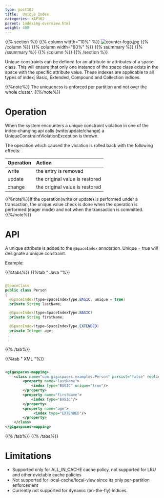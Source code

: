 ```yaml
---
type: post102
title:  Unique Index
categories: XAP102
parent: indexing-overview.html
weight: 400
---
```


{{% section %}}
{{% column width="10%" %}}
![counter-logo.jpg](/attachment_files/subject/unique-index.png)
{{% /column %}}
{{% column width="90%" %}}
{{% ssummary %}} {{% /ssummary %}}
{{% /column %}}
{{% /section %}}


Unique constraints can be defined for an attribute or attributes of a space class. This will ensure that only one instance of the space class exists in the space with the specific attribute value. These indexes are applicable to all types of index; Basic, Extended, Compound and Collection indices.

{{%note%}}
The uniqueness is enforced per partition and not over the whole cluster.
{{%/note%}}

# Operation

When the system encounters a unique constraint violation in one of the index-changing api calls (write/update/change) a  UniqueConstraintViolationException is thrown.

The operation which caused the violation is rolled back with the following effects:



| Operation | Action |
|:--------------|:------------|
|write|the entry is removed|
|update|the original value is restored|
|change|the original value is restored|

{{%note%}}If the operation(write or update) is performed under a transaction, the unique value check is done when the operation is performed (eager mode) and not when the transaction is committed. {{%/note%}}


# API

A unique attribute is added to the `@SpaceIndex` annotation. Unique = true will designate a unique constraint.

Example:

{{%tabs%}}
{{%tab "  Java "%}}

```java

@SpaceClass
public class Person
{
  @SpaceIndex(type=SpaceIndexType.BASIC, unique = true)
  private String lastName;

  @SpaceIndex(type=SpaceIndexType.BASIC)
  private String firstName;

  @SpaceIndex(type=SpaceIndexType.EXTENDED)
  private Integer age;
 .
 .
```
{{% /tab%}}

{{%tab "  XML "%}}

```xml

<gigaspaces-mapping>
    <class name="com.gigaspaces.examples.Person" persist="false" replicate="false" fifo="false" >
        <property name="lastName">
            <index type="BASIC" unique="true"/>
        </property>
        <property name="firstName">
            <index type="BASIC"/>
        </property>
        <property name="age">
             <index type="EXTENDED"/>
        </property>
    </class>
</gigaspaces-mapping>
```
{{% /tab%}}
{{% /tabs%}}

# Limitations

*	Supported only for ALL_IN_CACHE cache policy, not supported for LRU and other evictable cache policies
*	Not supported for local-cache/local-view since its only per-partition enforcement
*	Currently not supported for dynamic (on-the-fly) indices.

